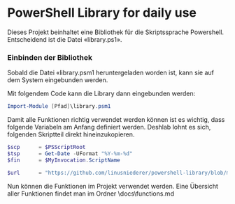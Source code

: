 # PowerShell Library for daily use
Dieses Projekt beinhaltet eine Bibliothek für die Skriptssprache Powershell. Entscheidend ist die Datei «library.ps1».


### Einbinden der Bibliothek
Sobald die Datei «library.psm1 heruntergeladen worden ist, kann sie auf dem System eingebunden werden.

Mit folgendem Code kann die Library dann eingebunden werden:

```ps1
Import-Module [Pfad]\library.psm1
```

Damit alle Funktionen richtig verwendet werden können ist es wichtig, dass folgende Variabeln am Anfang definiert werden. Deshlab lohnt es sich, folgenden Skriptteil direkt hineinzukopieren.

```ps1
$scp      = $PSScriptRoot
$tsp      = Get-Date -UFormat "%Y-%m-%d"
$fin      = $MyInvocation.ScriptName

$url      = "https://github.com/linusniederer/powershell-library/blob/master/library.psm1"
```

Nun können die Funktionen im Projekt verwendet werden. Eine Übersicht aller Funktionen findet man im Ordner \docs\functions.md